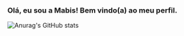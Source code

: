### Olá, eu sou a Mabis! Bem vindo(a) ao meu perfil.

![Anurag's GitHub stats](https://github-readme-stats.vercel.app/api?username=anuraghazra&theme=neon&show_icons=true)
